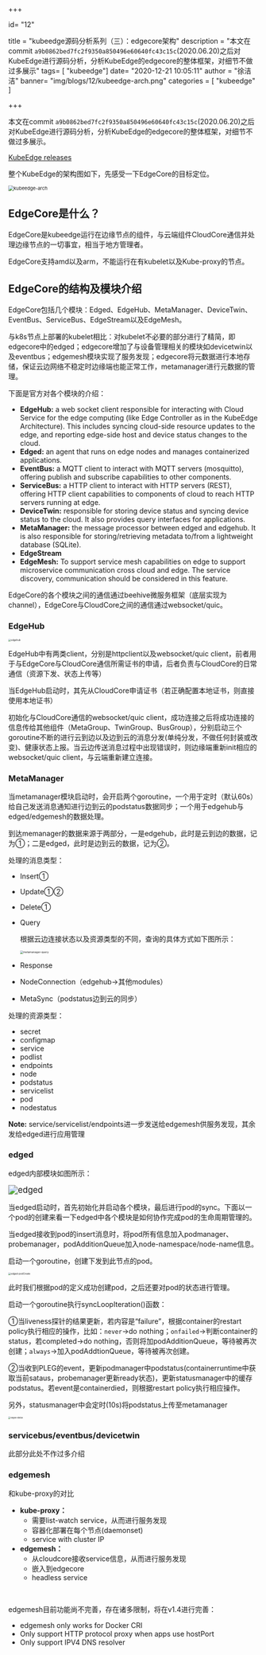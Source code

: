 +++

id= "12"

title = "kubeedge源码分析系列（三）：edgecore架构"
description = "本文在commit `a9b0862bed7fc2f9350a850496e60640fc43c15c`(2020.06.20)之后对KubeEdge进行源码分析，分析KubeEdge的edgecore的整体框架，对细节不做过多展示"
tags= [ "kubeedge"]
date= "2020-12-21 10:05:11"
author = "徐洁洁"
banner= "img/blogs/12/kubeedge-arch.png"
categories = [ "kubeedge" ]

+++



本文在commit `a9b0862bed7fc2f9350a850496e60640fc43c15c`(2020.06.20)之后对KubeEdge进行源码分析，分析KubeEdge的edgecore的整体框架，对细节不做过多展示。

<!--more-->



[KubeEdge releases](https://github.com/kubeedge/kubeedge/releases)

整个KubeEdge的架构图如下，先感受一下EdgeCore的目标定位。

<img src="https://res.cloudinary.com/rachel725/image/upload/v1608540933/sel/kubeedge-arch_uogzfe.png" alt="kubeedge-arch" style="zoom:67%;" />

## EdgeCore是什么？

EdgeCore是kubeedge运行在边缘节点的组件，与云端组件CloudCore通信并处理边缘节点的一切事宜，相当于地方管理者。

EdgeCore支持amd以及arm，不能运行在有kubelet以及Kube-proxy的节点。

## EdgeCore的结构及模块介绍

EdgeCore包括几个模块：Edged、EdgeHub、MetaManager、DeviceTwin、EventBus、ServiceBus、EdgeStream以及EdgeMesh。

与k8s节点上部署的kubelet相比：对kubelet不必要的部分进行了精简，即edgecore中的edged；edgecore增加了与设备管理相关的模块如devicetwin以及eventbus；edgemesh模块实现了服务发现；edgecore将元数据进行本地存储，保证云边网络不稳定时边缘端也能正常工作，metamanager进行元数据的管理。

下面是官方对各个模块的介绍：

- **EdgeHub:** a web socket client responsible for interacting with Cloud Service for the edge computing (like Edge Controller as in the KubeEdge Architecture). This includes syncing cloud-side resource updates to the edge, and reporting edge-side host and device status changes to the cloud.
- **Edged:** an agent that runs on edge nodes and manages containerized applications.
- **EventBus:** a MQTT client to interact with MQTT servers (mosquitto), offering publish and subscribe capabilities to other components.
- **ServiceBus:** a HTTP client to interact with HTTP servers (REST), offering HTTP client capabilities to components of cloud to reach HTTP servers running at edge.
- **DeviceTwin:** responsible for storing device status and syncing device status to the cloud. It also provides query interfaces for applications.
- **MetaManager:** the message processor between edged and edgehub. It is also responsible for storing/retrieving metadata to/from a lightweight database (SQLite).
- **EdgeStream**
- **EdgeMesh:** To support service mesh capabilities on edge to support microservice communication cross cloud and edge. The service discovery, communication should be considered in this feature.  

EdgeCore的各个模块之间的通信通过beehive微服务框架（底层实现为channel），EdgeCore与CloudCore之间的通信通过websocket/quic。

### EdgeHub

<img src="https://res.cloudinary.com/rachel725/image/upload/v1608542077/sel/edgehub_wnjbks.png" alt="edgehub" style="zoom:33%;" />

EdgeHub中有两类client，分别是httpclient以及websocket/quic client，前者用于与EdgeCore与CloudCore通信所需证书的申请，后者负责与CloudCore的日常通信（资源下发、状态上传等）

当EdgeHub启动时，其先从CloudCore申请证书（若正确配置本地证书，则直接使用本地证书）

初始化与CloudCore通信的websocket/quic client，成功连接之后将成功连接的信息传给其他组件（MetaGroup、TwinGroup、BusGroup），分别启动三个goroutine不断的进行云到边以及边到云的消息分发(单纯分发，不做任何封装或改变)、健康状态上报。当云边传送消息过程中出现错误时，则边缘端重新init相应的websocket/quic client，与云端重新建立连接。

### MetaManager

当metamanager模块启动时，会开启两个goroutine，一个用于定时（默认60s）给自己发送消息通知进行边到云的podstatus数据同步；一个用于edgehub与edged/edgemesh的数据处理。

到达memanager的数据来源于两部分，一是edgehub，此时是云到边的数据，记为①；二是edged，此时是边到云的数据，记为②。

处理的消息类型：

- Insert①

- Update①②

- Delete①

- Query

  根据云边连接状态以及资源类型的不同，查询的具体方式如下图所示：

  <img src="https://res.cloudinary.com/rachel725/image/upload/v1608542117/sel/metamanager-query_gpxmx1.png" alt="metamanager-query" style="zoom:38%;" />

- Response

- NodeConnection（edgehub->其他modules）

- MetaSync（podstatus边到云的同步）

处理的资源类型：

- secret
- configmap
- service
- podlist
- endpoints
- node
- podstatus
- servicelist
- pod
- nodestatus

**Note:**    service/servicelist/endpoints进一步发送给edgemesh供服务发现，其余发给edged进行应用管理

### edged

edged内部模块如图所示：

<img src="https://res.cloudinary.com/rachel725/image/upload/v1608541951/sel/edged-overall_aegod6.png" alt="edged" style="zoom:120%;" />

当edged启动时，首先初始化并启动各个模块，最后进行pod的sync。下面以一个pod的创建来看一下edged中各个模块是如何协作完成pod的生命周期管理的。

当edged接收到pod的insert消息时，将pod所有信息加入podmanager、probemanager，podAdditionQueue加入node-namespace/node-name信息。

启动一个goroutine，创建下发到此节点的pod。

<img src="https://res.cloudinary.com/rachel725/image/upload/v1608542201/sel/edged-podCreate_jxh64e.png" alt="edged-podCreate" style="zoom:33%;" />

此时我们根据pod的定义成功创建pod，之后还要对pod的状态进行管理。

启动一个goroutine执行syncLoopIteration()函数：

①当liveness探针的结果更新，若内容是“failure”，根据container的restart policy执行相应的操作，比如：`never`->do nothing；`onfailed`->判断container的status，若completed->do nothing，否则将加podAdditionQueue，等待被再次创建；`always`->加入podAddtionQueue，等待被再次创建。

②当收到PLEG的event，更新podmanager中podstatus(containerruntime中获取当前sataus，probemanager更新ready状态)，更新statusmanager中的缓存podstatus。若event是containerdied，则根据restart policy执行相应操作。

另外，statusmanager中会定时(10s)将podstatus上传至metamanager

<img src="https://res.cloudinary.com/rachel725/image/upload/v1608542038/sel/edged-status_dzqk7c.png" alt="edged-status" style="zoom:28%;" />

### servicebus/eventbus/devicetwin

此部分此处不作过多介绍

### edgemesh

和kube-proxy的对比

- **kube-proxy：**
  - 需要list-watch service，从而进行服务发现
  - 容器化部署在每个节点(daemonset)
  - service with cluster IP
- **edgemesh：**
  - 从cloudcore接收service信息，从而进行服务发现
  - 嵌入到edgecore
  - headless service

</br>

edgemesh目前功能尚不完善，存在诸多限制，将在v1.4进行完善：

- edgemesh only works for Docker CRI
- Only support HTTP protocol proxy when apps use hostPort 
- Only support IPV4 DNS resolver 









